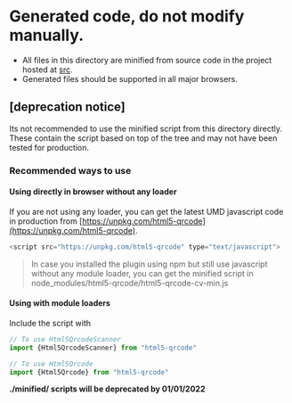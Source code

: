 # Generated code, do not modify manually.

-   All files in this directory are minified from source code in the project hosted at [src](../src).
-   Generated files should be supported in all major browsers.

## [deprecation notice]
Its not recommended to use the minified script from this directory directly. These contain the script based on top of the tree and may not have been tested for production.

### Recommended ways to use
#### Using directly in browser without any loader
If you are not using any loader, you can get the latest UMD javascript code in production from [https://unpkg.com/html5-qrcode](https://unpkg.com/html5-qrcode).

```js
<script src="https://unpkg.com/html5-qrcode" type="text/javascript">
```

> In case you installed the plugin using npm but still use javascript without any module loader, you can get the minified script in node_modules/html5-qrcode/html5-qrcode-cv-min.js

#### Using with module loaders
Include the script with
```js
// To use Html5QrcodeScanner
import {Html5QrcodeScanner} from "html5-qrcode"

// To use Html5Qrcode
import {Html5Qrcode} from "html5-qrcode"
```

**./minified/ scripts will be deprecated by 01/01/2022**
